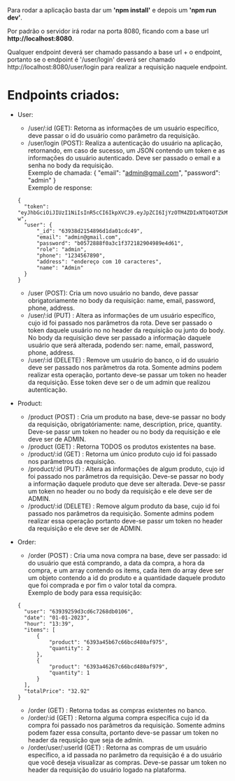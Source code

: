 Para rodar a aplicação basta dar um <b>'npm install'</b> e depois um <b>'npm run dev'</b>.

Por padrão o servidor irá rodar na porta 8080, ficando com a base url  <b>http://localhost:8080</b>.

Qualquer endpoint deverá ser chamado passando a base url + o endpoint, portanto se o endpoint é '/user/login' deverá ser chamado http://localhost:8080/user/login para realizar a requisição naquele endpoint.

<h1>Endpoints criados:</h1>

- User:
  - /user/:id (GET): Retorna as informações de um usuário específico, deve passar o id do usuário como parâmetro da requisição.
  - /user/login (POST): Realiza a autenticação do usuário na aplicação, retornando, em caso de sucesso, um JSON contendo um token e as informações do usuário autenticado. Deve ser passado o email e a senha no body da requisição.
  <br>Exemplo de chamada:
    { "email": "admin@gmail.com", "password": "admin" }
  <br>Exemplo de response:<br>
  ```
  {
    "token": "eyJhbGciOiJIUzI1NiIsInR5cCI6IkpXVCJ9.eyJpZCI6IjYzOTM4ZDIxNTQ4OTZkMWRhMDFjZGM0OSIsImVtYWlsIjoiYWRtaW5AZ21haWwuY29tIiwibmFtZSI6IkFkbWluIiwicm9sZSI6ImFkbWluIiwiaWF0IjoxNjcwNjgwMTA2LCJleHAiOjE2NzA3MjMzMDZ9.Hza50BjtSWaUUnf9XYEIWhAV2XsqRaI0cyyDY5ajO-w",
    "user": {
        "_id": "63938d2154896d1da01cdc49",
        "email": "admin@gmail.com",
        "password": "b0572888f0a3c1f372182904989e4d61",
        "role": "admin",
        "phone": "1234567890",
        "address": "endereço com 10 caracteres",
        "name": "Admin"
    }
  }
  ```
  - /user (POST): Cria um novo usuário no bando, deve passar obrigatoriamente no body da requisição: name, email, password, phone, address.
  - /user/:id (PUT) : Altera as informações de um usuário específico, cujo id foi passado nos parâmetros da rota. Deve ser passado o token daquele usuário no no header da requisição ou junto do body. No body da requisição deve ser passado a informação daquele usuário que será alterada, podendo ser: name, email, password, phone, address.
  - /user/:id (DELETE) : Remove um usuário do banco, o id do usuário deve ser passado nos parâmetros da rota. Somente admins podem realizar esta operação, portanto deve-se passar um token no header da requisição. Esse token deve ser o de um admin que realizou autenticação.

- Product:
  - /product (POST) : Cria um produto na base, deve-se passar no body da requisição, obrigatóriamente: name, description, price, quantity. Deve-se passr um token no header ou no body da requisição e ele deve ser de ADMIN.
  - /product (GET) : Retorna TODOS os produtos existentes na base.
  - /product/:id (GET) : Retorna um único produto cujo id foi passado nos parâmetros da requisição.
  - /product/:id (PUT) : Altera as informações de algum produto, cujo id foi passado nos parâmetros da requisição. Deve-se passar no body a informação daquele produto que deve ser alterada. Deve-se passr um token no header ou no body da requisição e ele deve ser de ADMIN.
  - /product/:id (DELETE) : Remove algum produto da base, cujo id foi passado nos parâmetros da requisição. Somente admins podem realizar essa operação portanto deve-se passr um token no header da requisição e ele deve ser de ADMIN.

- Order:
  - /order (POST) : Cria uma nova compra na base, deve ser passado: id do usuário que está comprando, a data da compra, a hora da compra, e um array contendo os items, cada item do array deve ser um objeto contendo a id do produto e a quantidade daquele produto que foi comprada e  por fim o valor total da compra.
  <br>Exemplo de body para essa requisição:
  ```
  {
    "user": "63939259d3cd6c7268db0106",
    "date": "01-01-2023",
    "hour": "13:39",
    "items": [
        {
            "product": "6393a45b67c66bcd480af975",
            "quantity": 2
        },
        {
            "product": "6393a46267c66bcd480af979",
            "quantity": 1
        }
    ],
    "totalPrice": "32.92"
  }
  ```
  - /order (GET) : Retorna todas as compras existentes no banco.
  - /order/:id (GET) : Retorna alguma compra específica cujo id da compra foi passado nos parâmetros da requisição. Somente admins podem fazer essa consulta, portanto deve-se passar um token no header da requsição que seja de admin.
  - /order/user/:userId (GET) : Retorna as compras de um usuário específico, a id passada no parâmetro da requisição é a do usuário que você deseja visualizar as compras. Deve-se passar um token no header da requisição do usuário logado na plataforma.
